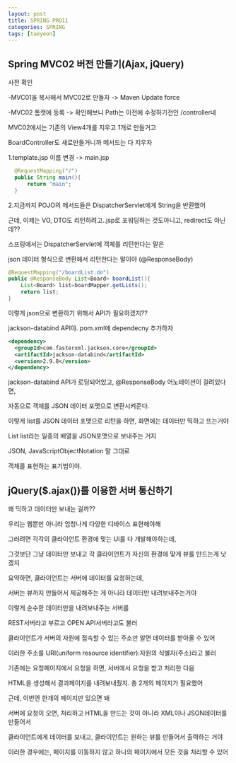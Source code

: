 ```yaml
---
layout: post
title: SPRING PRO11
categories: SPRING
tags: [taeyeon]
---
```



## Spring MVC02 버전 만들기(Ajax, jQuery)

사전 확인

-MVC01을 복사해서 MVC02로 만들자 -> Maven Update force

-MVC02 톰캣에 등록 -> 확인해보니 Path는 이전에 수정하기전인 /controller네

MVC02에서는 기존의 View4개를 지우고 1개로 만들거고

BoardController도 새로만들거니까 메서드는 다 지우자

1.template.jsp 이름 변경 -> main.jsp

```1=BoardController.java
  @RequestMapping("/")
  public String main(){
      return "main";
  }
```

2.지금까지 POJO의 메서드들은 DispatcherServlet에게 String을 반환했어

근데, 이제는 VO, DTO도 리턴하려고..jsp로 포워딩하는 것도아니고, redirect도 아닌데??

스프링에서는 DispatcherServlet에 객체를 리턴한다는 말은 

json 데이터 형식으로 변환해서 리턴한다는 말이야 (@ResponseBody)

```2=BoardController.java
@RequestMapping("/boardList.do")
public @ResponseBody List<Board> boardList(){
    List<Board> list=boardMapper.getLists();
    return list;
}
```

이렇게 json으로 변환하기 위해서 API가 필요하겠지?? 

jackson-databind API야. pom.xml에 dependecny 추가하자

```3=pom.xml
<dependency>
  <groupId>com.fasterxml.jackson.core</groupId>
  <artifactId>jackson-databind</artifactId>
  <version>2.9.8</version>
</dependency>
```

jackson-databind API가 로딩되어있고, @ResponseBody 어노테이션이 걸려있다면,

자동으로 객체를 JSON 데이터 포맷으로 변환시켜준다.

이렇게 list를 JSON 데이터 포맷으로 리턴을 하면, 화면에는 데이터만 띡하고 뜨는거야

List<BoardVO> list라는 일종의 배열을 JSON포맷으로 보내주는 거지

JSON, JavaScriptObjectNotation 말 그대로

객체를 표현하는 표기법이야.


## jQuery($.ajax())를 이용한 서버 통신하기

왜 띡하고 데이터만 보내는 걸까??

우리는 웹뿐만 아니라 엄청나게 다양한 디바이스 표현해야해

그러려면 각각의 클라이언트 환경에 맞는 UI를 다 개발해야하는데,

그것보단 그냥 데이터만 보내고 각 클라이언트가 자신의 환경에 맞게 뷰를 만드는게 낫겠지

요약하면, 클라이언트는 서버에 데이터를 요청하는데, 

서버는 뷰까지 만들어서 제공해주는 게 아니라 데이터만 내려보내주는거야

이렇게 순수한 데이터만을 내려보내주는 서버를

REST서버라고 부르고 OPEN API서버라고도 불러

클라이언트가 서버의 자원에 접속할 수 있는 주소만 알면 데이터를 받아올 수 있어

이러한 주소를 URI(uniform resource identifier):자원의 식별자(주소)라고 불러 

기존에는 요청페이지에서 요청을 하면, 서버에서 요청을 받고 처리한 다음

HTML을 생성해서 결과페이지를 내려보내줬지. 총 2개의 페이지가 필요했어

근데, 이번엔 한개의 페이지만 있으면 돼

서버에 요청이 오면, 처리하고 HTML을 만드는 것이 아니라 XML이나 JSON데이터를 만들어서 

클라이언트에게 데이터를 보내고, 클라이언트는 원하는 뷰를 만들어서 출력하는 거야

이러한 경우에는, 페이지를 이동하지 않고 하나의 페이지에서 모든 것을 처리할 수 있어

















